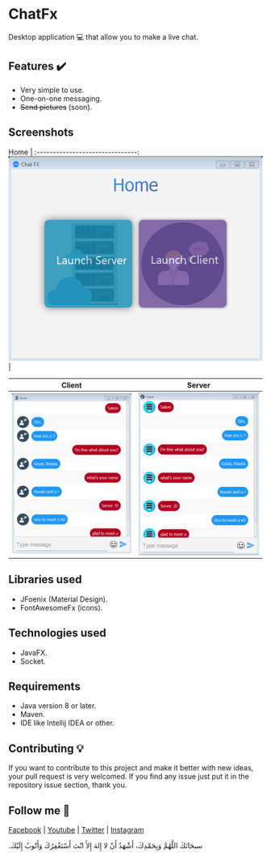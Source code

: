 # ChatFx
Desktop application :computer: that allow you to make a live chat.

## Features :heavy_check_mark:
* Very simple to use.
* One-on-one messaging.
* <del>Send pictures</del> (soon).

## Screenshots

Home                            |
:-------------------------------:
![img home](screenshot/home.png)|

Client                     |  Server
:-------------------------:|:-------------------------:
![server img](screenshot/server.PNG)  |  ![client img](screenshot/client.PNG)

## Libraries used
* JFoenix (Material Design).
* FontAwesomeFx (icons).

## Technologies used
* JavaFX.
* Socket.

## Requirements
* Java version 8 or later.
* Maven.
* IDE like Intellij IDEA or other.

## Contributing 💡
If you want to contribute to this project and make it better with new ideas, your pull request is very welcomed.
If you find any issue just put it in the repository issue section, thank you.

## Follow me 🎯
<a href="https://www.facebook.com/ZegaiBlog">Facebook</a> | <a href="https://www.youtube.com/HouariZegai">Youtube</a> | <a href="https://www.twitter.com/HouariZegai">Twitter</a> | <a href="https://www.instagram.com/HouariZegai">Instagram</a>

.سبحَانَكَ اللَّهُمَّ وَبِحَمْدِكَ، أَشْهَدُ أَنْ لا إِلهَ إِلأَ انْتَ أَسْتَغْفِرُكَ وَأَتْوبُ إِلَيْكَ